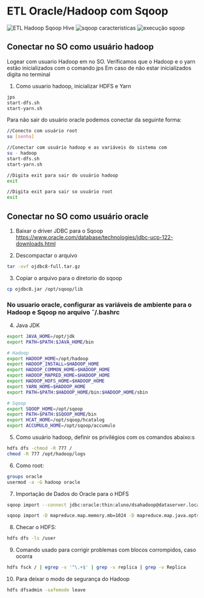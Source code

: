 # ETL Oracle/Hadoop com Sqoop

![ETL Hadoop Sqoop Hive](https://user-images.githubusercontent.com/87387315/140417928-756d9bd4-2947-4cd2-8d25-4e31b4f69a57.png)
![sqoop caracteristicas](https://user-images.githubusercontent.com/87387315/140417956-055f4a0f-c311-42b1-90d6-ebdf6703f17e.png)
![execução sqoop](https://user-images.githubusercontent.com/87387315/140417976-0f90c5c3-af9d-4d84-9143-ba82ca12fe40.png)

## Conectar no SO como usuário hadoop ###

Logear com usuario Hadoop em no SO. Verificamos que o Hadoop e o yarn estão inicializados com o comando jps
Em caso de não estar inicializados digita no terminal

1. Como usuario hadoop, inicializar HDFS e Yarn
```sh
jps
start-dfs.sh
start-yarn.sh
```

Para não sair do usuário oracle podemos conectar da seguinte forma:
```sh
//Conecto com usuário root
su [senha] 

//Conectar com usuário hadoop e as variáveis do sistema com
su - hadoop 
start-dfs.sh
start-yarn.sh

//Digita exit para sair do usuário hadoop
exit

//Digita exit para sair so usuário root
exit
```
## Conectar no SO como usuário oracle ##

1. Baixar o driver JDBC para o Sqoop
https://www.oracle.com/database/technologies/jdbc-ucp-122-downloads.html


2. Descompactar o arquivo
```sh
tar -xvf ojdbc8-full.tar.gz
```

3. Copiar o arquivo para o diretorio do sqoop
```sh
cp ojdbc8.jar /opt/sqoop/lib
```

### No usuario oracle, configurar as variáveis de ambiente para o Hadoop e Sqoop no arquivo ˜/.bashrc

4. Java JDK
```sh
export JAVA_HOME=/opt/jdk
export PATH=$PATH:$JAVA_HOME/bin
```
```sh
# Hadoop
export HADOOP_HOME=/opt/hadoop
export HADOOP_INSTALL=$HADOOP_HOME
export HADOOP_COMMON_HOME=$HADOOP_HOME
export HADOOP_MAPRED_HOME=$HADOOP_HOME
export HADOOP_HDFS_HOME=$HADOOP_HOME
export YARN_HOME=$HADOOP_HOME
export PATH=$PATH:$HADOOP_HOME/bin:$HADOOP_HOME/sbin
```
```sh
# Sqoop
export SQOOP_HOME=/opt/sqoop
export PATH=$PATH:$SQOOP_HOME/bin
export HCAT_HOME=/opt/sqoop/hcatalog
export ACCUMULO_HOME=/opt/sqoop/accumulo
```


5. Como usuário hadoop, definir os privilégios com os comandos abaixo:s
```sh
hdfs dfs -chmod -R 777 /
chmod -R 777 /opt/hadoop/logs
```
6. Como root:
```sh
groups oracle
usermod -a -G hadoop oracle
```

7. Importação de Dados do Oracle para o HDFS
```sh
sqoop import --connect jdbc:oracle:thin:aluno/dsahadoop@dataserver.localdomain:1539/orcl --username aluno -password dsahadoop --query "select user_id, movie_id from cinema where rating = 1 and \$CONDITIONS" --target-dir /user/oracle/output -m 1

sqoop import -D mapreduce.map.memory.mb=1024 -D mapreduce.map.java.opts=-Xmx768m --connect jdbc:oracle:thin:aluno/dsahadoop@dataserver.localdomain:1539/orcl --username aluno -password dsahadoop --query "select user_id, movie_id from cinema where rating = 1 and \$CONDITIONS" --target-dir /user/oracle/output -m 1
```
8. Checar o HDFS:
```sh
hdfs dfs -ls /user
```
9. Comando usado para corrigir problemas com blocos corrompidos, caso ocorra
```sh
hdfs fsck / | egrep -v '^\.+$' | grep -v replica | grep -v Replica
```
10. Para deixar o modo de segurança do Hadoop
```sh
hdfs dfsadmin -safemode leave
```

